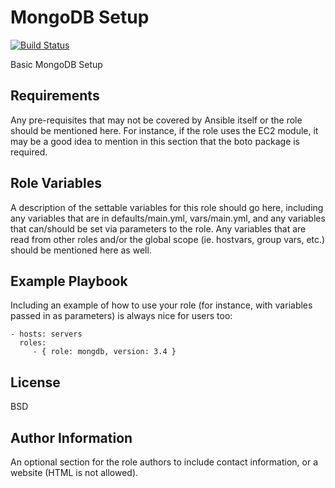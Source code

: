 MongoDB Setup
=========

[![Build Status](https://travis-ci.org/FinalDes/ansible-mongodb.svg?branch=master)](https://travis-ci.org/FinalDes/ansible-mongodb)

Basic MongoDB Setup

Requirements
------------

Any pre-requisites that may not be covered by Ansible itself or the role should be mentioned here. For instance, if the role uses the EC2 module, it may be a good idea to mention in this section that the boto package is required.

Role Variables
--------------

A description of the settable variables for this role should go here, including any variables that are in defaults/main.yml, vars/main.yml, and any variables that can/should be set via parameters to the role. Any variables that are read from other roles and/or the global scope (ie. hostvars, group vars, etc.) should be mentioned here as well.


Example Playbook
----------------

Including an example of how to use your role (for instance, with variables passed in as parameters) is always nice for users too:

    - hosts: servers
      roles:
         - { role: mongdb, version: 3.4 }

License
-------

BSD

Author Information
------------------

An optional section for the role authors to include contact information, or a website (HTML is not allowed).
